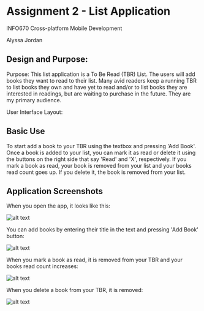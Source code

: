 # Assignment 2 - List Application 
INFO670 Cross-platform Mobile Development

Alyssa Jordan

## Design and Purpose:
Purpose: This list application is a To Be Read (TBR) List. The users will add books they want to read to their list. Many avid readers keep a running TBR to list books they own and have yet to read and/or to list books they are interested in readings, but are waiting to purchase in the future. They are my primary audience.

User Interface Layout:

## Basic Use
To start add a book to your TBR using the textbox and pressing 'Add Book'. Once a book is added to your list, you can mark it as read or delete it using the buttons on the right side that say 'Read' and 'X', respectively. If you mark a book as read, your book is removed from your list and your books read count goes up. If you delete it, the book is removed from your list.

## Application Screenshots

When you open the app, it looks like this:

![alt text](https://github.com/alyssaaj/INFO670MobileDev/blob/c24cd65944bfe1ba1b86adcf46a6fb5fc2bcd102/Assignment2/homepage.png)


You can add books by entering their title in the text and pressing 'Add Book' button:

![alt text](https://github.com/alyssaaj/INFO670MobileDev/blob/10284b57bfbc3daf0a56d77de599c9eeee10a835/Assignment2/addbooks.png)


When you mark a book as read, it is removed from your TBR and your books read count increases:

![alt text](https://github.com/alyssaaj/INFO670MobileDev/blob/c24cd65944bfe1ba1b86adcf46a6fb5fc2bcd102/Assignment2/readbooks.png)


When you delete a book from your TBR, it is removed:

![alt text](https://github.com/alyssaaj/INFO670MobileDev/blob/c24cd65944bfe1ba1b86adcf46a6fb5fc2bcd102/Assignment2/deletebooks.png)



